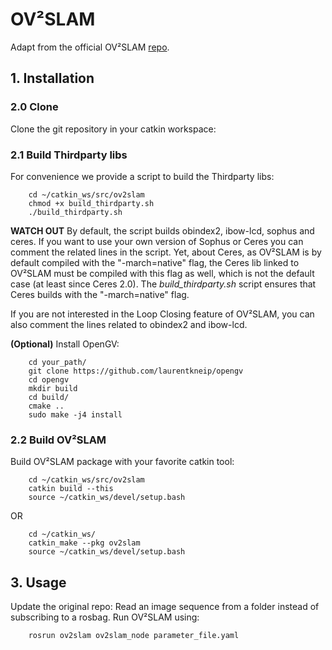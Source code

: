 # OV²SLAM

Adapt from the official OV²SLAM [repo](https://github.com/ov2slam/ov2slam.git).

## 1. Installation

### 2.0 Clone

Clone the git repository in your catkin workspace:

### 2.1 Build Thirdparty libs

For convenience we provide a script to build the Thirdparty libs:

```
    cd ~/catkin_ws/src/ov2slam
    chmod +x build_thirdparty.sh
    ./build_thirdparty.sh
```

**WATCH OUT** By default, the script builds obindex2, ibow-lcd, sophus and ceres.  If you want to use your own version of Sophus or Ceres 
you can comment the related lines in the script.  Yet, about Ceres, as OV²SLAM is by default compiled with the "-march=native" flag, the 
Ceres lib linked to OV²SLAM must be compiled with this flag as well, which is not the default case (at least since Ceres 2.0).  The _*build_thirdparty.sh*_ script ensures that Ceres builds with the "-march=native" flag.

If you are not interested in the Loop Closing feature of OV²SLAM, you can also comment the lines related to obindex2 and ibow-lcd.

**(Optional)** Install OpenGV:

```
    cd your_path/
    git clone https://github.com/laurentkneip/opengv
    cd opengv
    mkdir build
    cd build/
    cmake ..
    sudo make -j4 install
```


### 2.2 Build OV²SLAM

Build OV²SLAM package with your favorite catkin tool:

```
    cd ~/catkin_ws/src/ov2slam
    catkin build --this
    source ~/catkin_ws/devel/setup.bash
```

OR

```
    cd ~/catkin_ws/
    catkin_make --pkg ov2slam
    source ~/catkin_ws/devel/setup.bash
```

## 3. Usage

Update the original repo: Read an image sequence from a folder instead of subscribing to a rosbag.
Run OV²SLAM using:

```
    rosrun ov2slam ov2slam_node parameter_file.yaml
```